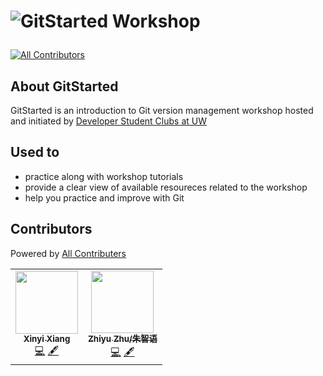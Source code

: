 
<h1>

![GitStarted Workshop](https://user-images.githubusercontent.com/69285450/95026607-2b672200-0658-11eb-90ae-f33badf06d88.png)
</h1>

<!-- ALL-CONTRIBUTORS-BADGE:START - Do not remove or modify this section -->
[![All Contributors](https://img.shields.io/badge/all_contributors-2-orange.svg?style=flat-square)](#contributors-)
<!-- ALL-CONTRIBUTORS-BADGE:END -->

## About GitStarted

GitStarted is an introduction to Git version management workshop hosted and initiated by [Developer Student Clubs at UW](https://dsc.community.dev/university-of-washington/)

## Used to

- practice along with workshop tutorials
- provide a clear view of available resoureces related to the workshop
- help you practice and improve with Git

## Contributors

Powered by [All Contributers](https://allcontributors.org/)

<!-- ALL-CONTRIBUTORS-LIST:START - Do not remove or modify this section -->
<!-- prettier-ignore-start -->
<!-- markdownlint-disable -->
<table>
  <tr>
    <td align="center"><a href="https://xinyixiang.github.io/PersonalWebsiteXinyi/"><img src="https://avatars1.githubusercontent.com/u/30137615?v=4" width="100px;" alt=""/><br /><sub><b>Xinyi Xiang</b></sub></a><br /><a href="https://github.com/dscatuw/GitStartedWorkshop/commits?author=xinyixiang" title="Code">💻</a> <a href="#content-xinyixiang" title="Content">🖋</a></td>
    <td align="center"><a href="http://apollozhu.github.io/en/about/"><img src="https://avatars1.githubusercontent.com/u/10842684?v=4" width="100px;" alt=""/><br /><sub><b>Zhiyu Zhu/朱智语</b></sub></a><br /><a href="https://github.com/dscatuw/GitStartedWorkshop/commits?author=ApolloZhu" title="Code">💻</a> <a href="#content-ApolloZhu" title="Content">🖋</a></td>
  </tr>
</table>

<!-- markdownlint-enable -->
<!-- prettier-ignore-end -->
<!-- ALL-CONTRIBUTORS-LIST:END -->
